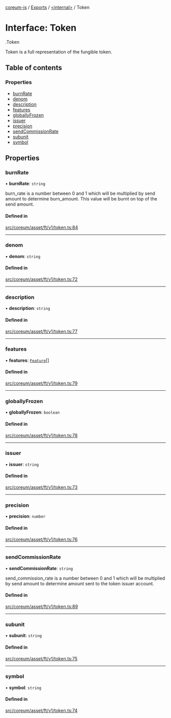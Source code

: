 [coreum-js](../README.md) / [Exports](../modules.md) / [<internal\>](../modules/internal_.md) / Token

# Interface: Token

[<internal>](../modules/internal_.md).Token

Token is a full representation of the fungible token.

## Table of contents

### Properties

- [burnRate](internal_.Token.md#burnrate)
- [denom](internal_.Token.md#denom)
- [description](internal_.Token.md#description)
- [features](internal_.Token.md#features)
- [globallyFrozen](internal_.Token.md#globallyfrozen)
- [issuer](internal_.Token.md#issuer)
- [precision](internal_.Token.md#precision)
- [sendCommissionRate](internal_.Token.md#sendcommissionrate)
- [subunit](internal_.Token.md#subunit)
- [symbol](internal_.Token.md#symbol)

## Properties

### burnRate

• **burnRate**: `string`

burn_rate is a number between 0 and 1 which will be multiplied by send amount to determine
burn_amount. This value will be burnt on top of the send amount.

#### Defined in

[src/coreum/asset/ft/v1/token.ts:84](https://github.com/CooperFoundation/coreum-js/blob/f8fbe50/src/coreum/asset/ft/v1/token.ts#L84)

___

### denom

• **denom**: `string`

#### Defined in

[src/coreum/asset/ft/v1/token.ts:72](https://github.com/CooperFoundation/coreum-js/blob/f8fbe50/src/coreum/asset/ft/v1/token.ts#L72)

___

### description

• **description**: `string`

#### Defined in

[src/coreum/asset/ft/v1/token.ts:77](https://github.com/CooperFoundation/coreum-js/blob/f8fbe50/src/coreum/asset/ft/v1/token.ts#L77)

___

### features

• **features**: [`Feature`](../enums/internal_.Feature.md)[]

#### Defined in

[src/coreum/asset/ft/v1/token.ts:79](https://github.com/CooperFoundation/coreum-js/blob/f8fbe50/src/coreum/asset/ft/v1/token.ts#L79)

___

### globallyFrozen

• **globallyFrozen**: `boolean`

#### Defined in

[src/coreum/asset/ft/v1/token.ts:78](https://github.com/CooperFoundation/coreum-js/blob/f8fbe50/src/coreum/asset/ft/v1/token.ts#L78)

___

### issuer

• **issuer**: `string`

#### Defined in

[src/coreum/asset/ft/v1/token.ts:73](https://github.com/CooperFoundation/coreum-js/blob/f8fbe50/src/coreum/asset/ft/v1/token.ts#L73)

___

### precision

• **precision**: `number`

#### Defined in

[src/coreum/asset/ft/v1/token.ts:76](https://github.com/CooperFoundation/coreum-js/blob/f8fbe50/src/coreum/asset/ft/v1/token.ts#L76)

___

### sendCommissionRate

• **sendCommissionRate**: `string`

send_commission_rate is a number between 0 and 1 which will be multiplied by send amount to determine
amount sent to the token issuer account.

#### Defined in

[src/coreum/asset/ft/v1/token.ts:89](https://github.com/CooperFoundation/coreum-js/blob/f8fbe50/src/coreum/asset/ft/v1/token.ts#L89)

___

### subunit

• **subunit**: `string`

#### Defined in

[src/coreum/asset/ft/v1/token.ts:75](https://github.com/CooperFoundation/coreum-js/blob/f8fbe50/src/coreum/asset/ft/v1/token.ts#L75)

___

### symbol

• **symbol**: `string`

#### Defined in

[src/coreum/asset/ft/v1/token.ts:74](https://github.com/CooperFoundation/coreum-js/blob/f8fbe50/src/coreum/asset/ft/v1/token.ts#L74)
